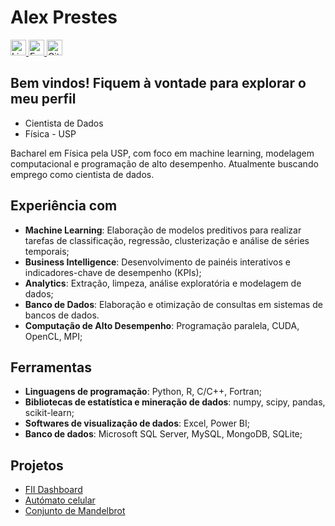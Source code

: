 # Alex Prestes
 <!-- links importantes e badge -->
<a href="https://www.linkedin.com/in/alexsprestes/">
  <img src="https://img.shields.io/badge/-LinkedIn-blue?style=flat-square&logo=Linkedin&logoColor=white" alt="LinkedIn" height="25"/>
</a>
<a href="mailto://alex.prestes@outlook.com.br">
  <img src="https://img.shields.io/badge/-Outlook-purple?style=flat-square&logo=mailboxdotorg&logoColor=white" alt="E-mail" height="25"/>
</a>
<a href="https://github.com/AlexPrestes/AlexPrestes/blob/main/curriculo.pdf">
  <img src="https://img.shields.io/badge/-Curriculo-blue?color=%23238636&style=flat-square&logo=googledocs&logoColor=white" alt="Github" height="25" />
</a>

## Bem vindos! Fiquem à vontade para explorar o meu perfil

* Cientista de Dados
* Física - USP

Bacharel em Física pela USP, com foco em machine learning, modelagem computacional e programação de alto desempenho. Atualmente buscando emprego como cientista de dados.

## Experiência com

* **Machine Learning**: Elaboração de modelos preditivos para realizar tarefas de classificação, regressão, clusterização e análise de séries temporais;
* **Business Intelligence**: Desenvolvimento de painéis interativos e indicadores-chave de desempenho (KPIs);
* **Analytics**: Extração, limpeza, análise exploratória e modelagem de dados;
* **Banco de Dados**: Elaboração e otimização de consultas em sistemas de bancos de dados.
* **Computação de Alto Desempenho**: Programação paralela, CUDA, OpenCL, MPI;

## Ferramentas

* **Linguagens de programação**: Python, R, C/C++, Fortran;
* **Bibliotecas de estatística e mineração de dados**: numpy, scipy, pandas, scikit-learn;
* **Softwares de visualização de dados**: Excel, Power BI;
* **Banco de dados**: Microsoft SQL Server, MySQL, MongoDB, SQLite;

## Projetos

* [FII Dashboard](https://github.com/AlexPrestes/fii-dashboard)
* [Autómato celular](https://github.com/AlexPrestes/cellular-automata)
* [Conjunto de Mandelbrot](https://github.com/AlexPrestes/mandelbrot)

